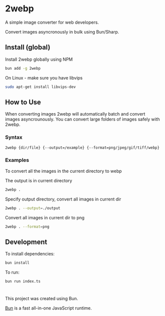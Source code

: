 # 2webp

A simple image converter for web developers.

Convert images asyncronously in bulk using Bun/Sharp.


## Install (global)

Install 2webp globally using NPM
```bash
bun add -g 2webp
```

On Linux - make sure you have libvips
```bash
sudo apt-get install libvips-dev
```

## How to Use

When converting images 2webp will automatically batch and convert images asyncrounously.
You can convert large folders of images safely with 2webp.

### Syntax

```bash
2webp {dir/file} {--output=/example} {--format=png/jpeg/gif/tiff/webp}
```

### Examples

To convert all the images in the current directory to webp

The output is in current directory

```bash
2webp .
```

Specify output directory, convert all images in current dir
```bash
2webp . --output=./output
```

Convert all images in current dir to png
```bash
2webp . --format=png
```

## Development

To install dependencies:

```bash
bun install
```

To run:

```bash
bun run index.ts
```

#

This project was created using Bun.

[Bun](https://bun.sh) is a fast all-in-one JavaScript runtime.
